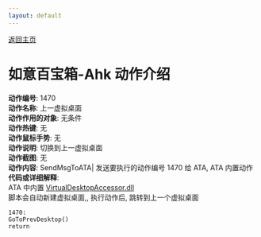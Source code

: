 ```yaml
---
layout: default
---
```

<link rel="stylesheet" href="../Actions/css/atom-one-light.min.css">
<script src="../Actions/js/highlight.min.js"></script>
<script>hljs.highlightAll();</script>

[返回主页](http://wyagd001.github.io/RuYi-Ahk)

# [](#header-2) 如意百宝箱-Ahk 动作介绍

**动作编号**: 1470  
**动作名称**: 上一虚拟桌面  
**动作作用的对象**: 无条件  
**动作热键**: 无  
**动作鼠标手势**: 无  
**动作说明**: 切换到上一虚拟桌面  
**动作截图**: 无  
**动作内容**: SendMsgToATA| 
发送要执行的动作编号 1470 给 ATA, ATA 内置动作  
**代码或详细解释**:  
ATA 中内置 [VirtualDesktopAccessor.dll](https://github.com/Ciantic/VirtualDesktopAccessor)  
脚本会自动新建虚拟桌面,, 执行动作后, 跳转到上一个虚拟桌面  

```Autohotkey
1470:
GoToPrevDesktop()
return
```